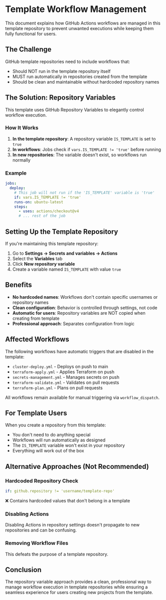 # Template Workflow Management

This document explains how GitHub Actions workflows are managed in this template repository to prevent unwanted executions while keeping them fully functional for users.

## The Challenge

GitHub template repositories need to include workflows that:
- Should NOT run in the template repository itself
- MUST run automatically in repositories created from the template
- Should be clean and maintainable without hardcoded repository names

## The Solution: Repository Variables

This template uses GitHub Repository Variables to elegantly control workflow execution.

### How It Works

1. **In the template repository**: A repository variable `IS_TEMPLATE` is set to `true`
2. **In workflows**: Jobs check if `vars.IS_TEMPLATE != 'true'` before running
3. **In new repositories**: The variable doesn't exist, so workflows run normally

### Example

```yaml
jobs:
  deploy:
    # This job will not run if the 'IS_TEMPLATE' variable is 'true'
    if: vars.IS_TEMPLATE != 'true'
    runs-on: ubuntu-latest
    steps:
      - uses: actions/checkout@v4
      # ... rest of the job
```

## Setting Up the Template Repository

If you're maintaining this template repository:

1. Go to **Settings → Secrets and variables → Actions**
2. Select the **Variables** tab
3. Click **New repository variable**
4. Create a variable named `IS_TEMPLATE` with value `true`

## Benefits

- **No hardcoded names**: Workflows don't contain specific usernames or repository names
- **Clean configuration**: Behavior is controlled through settings, not code
- **Automatic for users**: Repository variables are NOT copied when creating from template
- **Professional approach**: Separates configuration from logic

## Affected Workflows

The following workflows have automatic triggers that are disabled in the template:

- `cluster-deploy.yml` - Deploys on push to main
- `terraform-apply.yml` - Applies Terraform on push
- `secrets-management.yml` - Manages secrets on push
- `terraform-validate.yml` - Validates on pull requests
- `terraform-plan.yml` - Plans on pull requests

All workflows remain available for manual triggering via `workflow_dispatch`.

## For Template Users

When you create a repository from this template:
- You don't need to do anything special
- Workflows will run automatically as designed
- The `IS_TEMPLATE` variable won't exist in your repository
- Everything will work out of the box

## Alternative Approaches (Not Recommended)

### Hardcoded Repository Check
```yaml
if: github.repository != 'username/template-repo'
```
❌ Contains hardcoded values that don't belong in a template

### Disabling Actions
Disabling Actions in repository settings doesn't propagate to new repositories and can be confusing.

### Removing Workflow Files
This defeats the purpose of a template repository.

## Conclusion

The repository variable approach provides a clean, professional way to manage workflow execution in template repositories while ensuring a seamless experience for users creating new projects from the template.